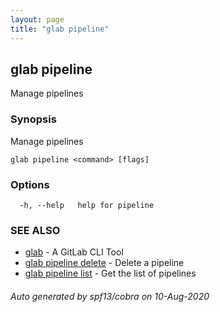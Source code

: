 ```yaml
---
layout: page
title: "glab pipeline"
---
```

## glab pipeline

Manage pipelines

### Synopsis

Manage pipelines

```
glab pipeline <command> [flags]
```

### Options

```
  -h, --help   help for pipeline
```

### SEE ALSO

* [glab](/commands/glab/)	 - A GitLab CLI Tool
* [glab pipeline delete](/commands/glab_pipeline_delete/)	 - Delete a pipeline
* [glab pipeline list](/commands/glab_pipeline_list/)	 - Get the list of pipelines

###### Auto generated by spf13/cobra on 10-Aug-2020
